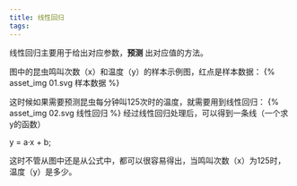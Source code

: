 ```yaml
---
title: 线性回归
tags:
---
```

线性回归主要用于给出对应参数，__预测__ 出对应值的方法。 

图中的昆虫鸣叫次数（x）和温度（y）的样本示例图，红点是样本数据：
{% asset_img 01.svg 样本数据 %}

这时候如果需要预测昆虫每分钟叫125次时的温度，就需要用到线性回归：
{% asset_img 02.svg 线性回归 %}
经过线性回归处理后，可以得到一条线（一个求y的函数）

y = a·x + b;

这时不管从图中还是从公式中，都可以很容易得出，当鸣叫次数（x）为125时，温度（y）是多少。
